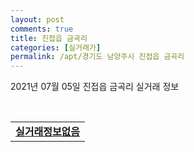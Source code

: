 ```yaml
---
layout: post
comments: true
title: 진접읍 금곡리
categories: [실거래가]
permalink: /apt/경기도 남양주시 진접읍 금곡리
---
```


2021년 07월 05일 진접읍 금곡리 실거래 정보

<script type="text/javascript">
  google.charts.load('current', {'packages':['corechart']});
  google.charts.setOnLoadCallback(drawChart);

  function drawChart() {
    var data = google.visualization.arrayToDataTable([['거래일', '매매', '전월세', '전매'], ['20-07', 37, 182, 0], ['20-08', 29, 114, 0], ['20-09', 29, 116, 0], ['20-10', 41, 112, 0], ['20-11', 44, 80, 0], ['20-12', 69, 80, 0], ['21-01', 69, 79, 0], ['21-02', 26, 78, 2], ['21-03', 17, 73, 1], ['21-04', 23, 67, 3], ['21-05', 25, 52, 6], ['21-06', 14, 54, 2], ['21-07', 0, 3, 0]]);

    var options = {
      title: '최근 유형별 거래량 추이',
      legend: { position: 'bottom' }
    };

    var chart = new google.visualization.LineChart(document.getElementById('columnchart_material'));
    chart.draw(data, (options));
  }
</script>

<div id="columnchart_material" style="width: 95%; margin-left: -35px; display: block"></div>
<br>
<table>
  <tr>
    <td colspan="4" style="font-weight: bold;"><a href="https://search.naver.com/search.naver?query=진접읍 금곡리 실거래정보없음">실거래정보없음</a></td>
  </tr>
    
</table>
    